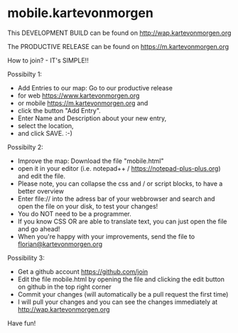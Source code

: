 # mobile.kartevonmorgen

This DEVELOPMENT BUILD can be found on http://wap.kartevonmorgen.org

The PRODUCTIVE RELEASE can be found on https://m.kartevonmorgen.org

How to join? - IT's SIMPLE!!

Possibilty 1:
* Add Entries to our map: Go to our productive release
* for web https://www.kartevonmorgen.org 
* or mobile https://m.kartevonmorgen.org and 
* click the button "Add Entry". 
* Enter Name and Description about your new entry,
* select the location, 
* and click SAVE. :-)

Possibilty 2:
* Improve the map: Download the file "mobile.html"
* open it in your editor (i.e. notepad++ / https://notepad-plus-plus.org) and edit the file.
* Please note, you can collapse the css and / or script blocks, to have a better overview
* Enter file:// into the adress bar of your webbrowser and search and open the file on your disk, to test your changes!
* You do NOT need to be a programmer.
* If you know CSS OR are able to translate text, you can just open the file and go ahead!
* When you're happy with your improvements, send the file to florian@kartevonmorgen.org

Possibility 3:
* Get a github account https://github.com/join
* Edit the file mobile.html by opening the file and clicking the edit button on github in the top right corner
* Commit your changes (will automatically be a pull request the first time)
* I will pull your changes and you can see the changes immediately at http://wap.kartevonmorgen.org

Have fun!
